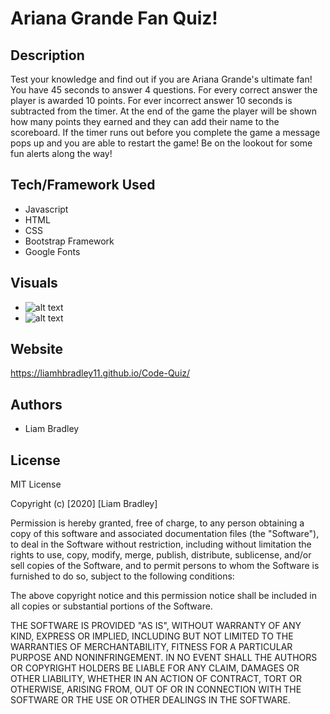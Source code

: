 # Ariana Grande Fan Quiz!


## **Description**

Test your knowledge and find out if you are Ariana Grande's ultimate fan!  You have 45 seconds to answer 4 questions.  For every correct answer the player is awarded 10 points.  For ever incorrect answer 10 seconds is subtracted from the timer.  At the end of the game the player will be shown how many points they earned and they can add their name to the scoreboard.  If the timer runs out before you complete the game a message pops up and you are able to restart the game!  Be on the lookout for some fun alerts along the way!

## **Tech/Framework Used**

* Javascript
* HTML
* CSS
* Bootstrap Framework
* Google Fonts

## **Visuals**
* ![alt text](https://i.paste.pics/2972eb62ce68f93669ad3797cc7eeb38.png)
* ![alt text](https://i.paste.pics/9cf5ee63fa3d3f7f7022ca139f8619e3.png)

## **Website**

 https://liamhbradley11.github.io/Code-Quiz/

## **Authors**

* Liam Bradley

## **License** 

MIT License

Copyright (c) [2020] [Liam Bradley]

Permission is hereby granted, free of charge, to any person obtaining a copy
of this software and associated documentation files (the "Software"), to deal
in the Software without restriction, including without limitation the rights
to use, copy, modify, merge, publish, distribute, sublicense, and/or sell
copies of the Software, and to permit persons to whom the Software is
furnished to do so, subject to the following conditions:

The above copyright notice and this permission notice shall be included in all
copies or substantial portions of the Software.

THE SOFTWARE IS PROVIDED "AS IS", WITHOUT WARRANTY OF ANY KIND, EXPRESS OR
IMPLIED, INCLUDING BUT NOT LIMITED TO THE WARRANTIES OF MERCHANTABILITY,
FITNESS FOR A PARTICULAR PURPOSE AND NONINFRINGEMENT. IN NO EVENT SHALL THE
AUTHORS OR COPYRIGHT HOLDERS BE LIABLE FOR ANY CLAIM, DAMAGES OR OTHER
LIABILITY, WHETHER IN AN ACTION OF CONTRACT, TORT OR OTHERWISE, ARISING FROM,
OUT OF OR IN CONNECTION WITH THE SOFTWARE OR THE USE OR OTHER DEALINGS IN THE
SOFTWARE.